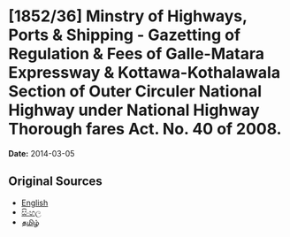 # [1852/36] Minstry of Highways, Ports & Shipping - Gazetting of Regulation & Fees of Galle-Matara Expressway & Kottawa-Kothalawala Section of Outer Circuler National Highway under National Highway Thorough fares Act. No. 40 of 2008.

**Date:** 2014-03-05

## Original Sources

- [English](https://documents.gov.lk/view/extra-gazettes/2014/3/1852-36_E.pdf)
- [සිංහල](https://documents.gov.lk/view/extra-gazettes/2014/3/1852-36_S.pdf)
- [தமிழ்](https://documents.gov.lk/view/extra-gazettes/2014/3/1852-36_T.pdf)
